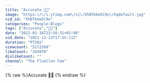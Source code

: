 ```yaml
---
title: "Accurate 💯😆"
image: "https:\/\/i.ytimg.com\/vi\/XhBTbkm5C9o\/hqdefault.jpg"
vid_id: "XhBTbkm5C9o"
categories: "People-Blogs"
tags: ["Accurate","💯😆"]
date: "2022-02-16T23:58:31+03:00"
vid_date: "2021-12-13T17:55:11Z"
duration: "PT26S"
viewcount: "5172568"
likeCount: "264978"
dislikeCount: ""
channel: "The Fluellen Fam"
---
```

{% raw %}Accurate 💯😆 {% endraw %}
